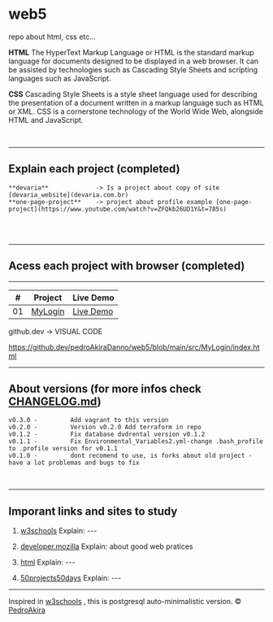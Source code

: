 
# web5

repo about html, css etc...

**HTML**
The HyperText Markup Language or HTML is the standard markup language for documents designed to be displayed in a web browser. It can be assisted by technologies such as Cascading Style Sheets and scripting languages such as JavaScript.

**CSS**
Cascading Style Sheets is a style sheet language used for describing the presentation of a document written in a markup language such as HTML or XML. CSS is a cornerstone technology of the World Wide Web, alongside HTML and JavaScript.

<br/>

---

## Explain each project (completed)

    **devaria**             -> Is a project about copy of site [devaria_website](devaria.com.br)
    **one-page-project**    -> project about profile example [one-page-project](https://www.youtube.com/watch?v=ZFQkb26UD1Y&t=785s)

<br/>

<br/>

---

## Acess each project with browser (completed)



---

|  #  | Project                                                                                                  | Live Demo                                                                                            |
| :-: | -------------------------------------------------------------------------------------------------------- | ---------------------------------------------------------------------------------------------------- |
| 01  | [MyLogin](https://github.com/pedroAkiraDanno/web5/tree/main/src/MyLogin/Forms_Kich)                                 | [Live Demo](https://pedroakiradanno.github.io/web5/src/MyLogin/Forms_Kich/index.html)                           |



github.dev -> VISUAL CODE

https://github.dev/pedroAkiraDanno/web5/blob/main/src/MyLogin/index.html



---

## About versions (for more infos check [CHANGELOG.md](https://github.com/pedroAkiraDanno/auto5/blob/main/CHANGELOG.md))

    v0.3.0 -         Add vagrant to this version
    v0.2.0 -         Version v0.2.0 Add terraform in repo
    v0.1.2 -         Fix database dvdrental version v0.1.2
    v0.1.1 -         Fix Environmental_Variables2.yml-change .bash_profile to .profile version for v0.1.1
    v0.1.0 -         dont recomend to use, is forks about old project - have a lot problemas and bugs to fix

<br/>

---

## Imporant links and sites to study

1. <a href="https://www.w3schools.com/html/" target="_blank">w3schools</a> Explain: ---

2. <a href="https://developer.mozilla.org/en-US/docs/Web/HTML" target="_blank">developer.mozilla</a> Explain: about good web pratices

3. <a href="https://html.com/" target="_blank">html</a> Explain: ---

3. <a href="https://github.com/bradtraversy/50projects50days" target="_blank">50projects50days</a> Explain: ---

---

Inspired in [w3schools](https://www.w3schools.com/html/) , this is postgresql auto-minimalistic version.
© [PedroAkira](https://www.instagram.com/pedro.akira.3)
